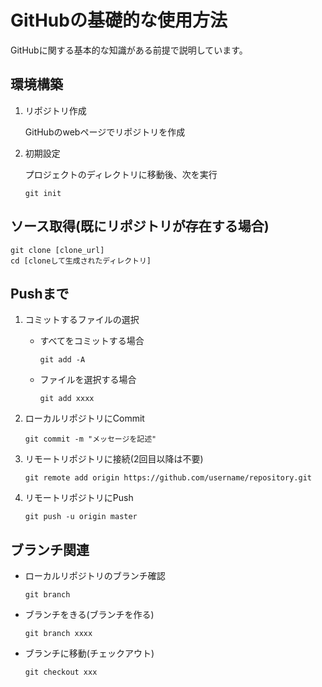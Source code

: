 # GitHubの基礎的な使用方法
GitHubに関する基本的な知識がある前提で説明しています。

## 環境構築
1. リポジトリ作成
    <p>GitHubのwebページでリポジトリを作成</p>

2. 初期設定
    <p>プロジェクトのディレクトリに移動後、次を実行</p>

    ```
    git init
    ```

## ソース取得(既にリポジトリが存在する場合)
```
git clone [clone_url]
cd [cloneして生成されたディレクトリ]
```

## Pushまで
1. コミットするファイルの選択
    - すべてをコミットする場合
        ```
        git add -A
        ```

    - ファイルを選択する場合
        ```
        git add xxxx
        ```

2. ローカルリポジトリにCommit
    ```
    git commit -m "メッセージを記述"
    ```

3. リモートリポジトリに接続(2回目以降は不要)
    ```
    git remote add origin https://github.com/username/repository.git
    ```

4. リモートリポジトリにPush
    ```
    git push -u origin master
    ```

## ブランチ関連
- ローカルリポジトリのブランチ確認
    ```
    git branch
    ```

- ブランチをきる(ブランチを作る)
    ```
    git branch xxxx
    ```

- ブランチに移動(チェックアウト)
    ```
    git checkout xxx
    ```